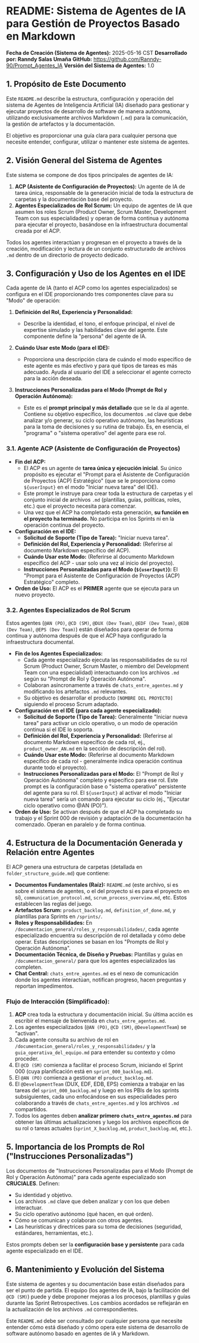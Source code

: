 #  README: Sistema de Agentes de IA para Gestión de Proyectos Basado en Markdown

**Fecha de Creación (Sistema de Agentes):** 2025-05-16 CST
**Desarrollado por: Ranndy Salas Umaña**
**GitHub:** https://github.com/Ranndy-90/Prompt_Agentes_IA
**Versión del Sistema de Agentes:** 1.0

## 1. Propósito de Este Documento

Este `README.md` describe la estructura, configuración y operación del sistema de Agentes de Inteligencia Artificial (IA) diseñado para gestionar y ejecutar proyectos de desarrollo de software de manera autónoma, utilizando exclusivamente archivos Markdown (`.md`) para la comunicación, la gestión de artefactos y la documentación.

El objetivo es proporcionar una guía clara para cualquier persona que necesite entender, configurar, utilizar o mantener este sistema de agentes.

## 2. Visión General del Sistema de Agentes

Este sistema se compone de dos tipos principales de agentes de IA:

1.  **ACP (Asistente de Configuración de Proyectos):** Un agente de IA de tarea única, responsable de la generación inicial de toda la estructura de carpetas y la documentación base del proyecto.
2.  **Agentes Especializados de Rol Scrum:** Un equipo de agentes de IA que asumen los roles Scrum (Product Owner, Scrum Master, Development Team con sus especialidades) y operan de forma continua y autónoma para ejecutar el proyecto, basándose en la infraestructura documental creada por el ACP.

Todos los agentes interactúan y progresan en el proyecto a través de la creación, modificación y lectura de un conjunto estructurado de archivos `.md` dentro de un directorio de proyecto dedicado.

## 3. Configuración y Uso de los Agentes en el IDE

Cada agente de IA (tanto el ACP como los agentes especializados) se configura en el IDE proporcionando tres componentes clave para su "Modo" de operación:

1.  **Definición del Rol, Experiencia y Personalidad:**
    * Describe la identidad, el tono, el enfoque principal, el nivel de expertise simulado y las habilidades clave del agente. Este componente define la "persona" del agente de IA.

2.  **Cuándo Usar este Modo (para el IDE):**
    * Proporciona una descripción clara de cuándo el modo específico de este agente es más efectivo y para qué tipos de tareas es más adecuado. Ayuda al usuario del IDE a seleccionar el agente correcto para la acción deseada.

3.  **Instrucciones Personalizadas para el Modo (Prompt de Rol y Operación Autónoma):**
    * Este es el **prompt principal y más detallado** que se le da al agente. Contiene su objetivo específico, los documentos `.md` clave que debe analizar y/o generar, su ciclo operativo autónomo, las heurísticas para la toma de decisiones y su rutina de trabajo. Es, en esencia, el "programa" o "sistema operativo" del agente para ese rol.

### 3.1. Agente ACP (Asistente de Configuración de Proyectos)

* **Fin del ACP:**
    * El ACP es un agente de **tarea única y ejecución inicial**. Su único propósito es ejecutar el "Prompt para el Asistente de Configuración de Proyectos (ACP) Estratégico" (que se le proporciona como `${userInput}` en el modo "Iniciar nueva tarea" del IDE).
    * Este prompt le instruye para crear toda la estructura de carpetas y el conjunto inicial de archivos `.md` (plantillas, guías, políticas, roles, etc.) que el proyecto necesita para comenzar.
    * Una vez que el ACP ha completado esta generación, **su función en el proyecto ha terminado.** No participa en los Sprints ni en la operación continua del proyecto.
* **Configuración en el IDE:**
    * **Solicitud de Soporte (Tipo de Tarea):** "Iniciar nueva tarea".
    * **Definición del Rol, Experiencia y Personalidad:** (Referirse al documento Markdown específico del ACP).
    * **Cuándo Usar este Modo:** (Referirse al documento Markdown específico del ACP - usar solo una vez al inicio del proyecto).
    * **Instrucciones Personalizadas para el Modo (`${userInput}`):** El "Prompt para el Asistente de Configuración de Proyectos (ACP) Estratégico" completo.
* **Orden de Uso:** El ACP es el **PRIMER** agente que se ejecuta para un nuevo proyecto.

### 3.2. Agentes Especializados de Rol Scrum

Estos agentes (`@AN (PO)`, `@CD (SM)`, `@DUX (Dev Team)`, `@EDF (Dev Team)`, `@EDB (Dev Team)`, `@EPS (Dev Team)`) están diseñados para operar de forma continua y autónoma después de que el ACP haya configurado la infraestructura documental.

* **Fin de los Agentes Especializados:**
    * Cada agente especializado ejecuta las responsabilidades de su rol Scrum (Product Owner, Scrum Master, o miembro del Development Team con una especialidad) interactuando con los archivos `.md` según su "Prompt de Rol y Operación Autónoma".
    * Colaboran asíncronamente a través de `chats_entre_agentes.md` y modificando los artefactos `.md` relevantes.
    * Su objetivo es desarrollar el producto `[NOMBRE DEL PROYECTO]` siguiendo el proceso Scrum adaptado.
* **Configuración en el IDE (para cada agente especializado):**
    * **Solicitud de Soporte (Tipo de Tarea):** Generalmente "Iniciar nueva tarea" para activar un ciclo operativo, o un modo de operación continua si el IDE lo soporta.
    * **Definición del Rol, Experiencia y Personalidad:** (Referirse al documento Markdown específico de cada rol, ej., `product_owner_AN.md` en la sección de descripción del rol).
    * **Cuándo Usar este Modo:** (Referirse al documento Markdown específico de cada rol - generalmente indica operación continua durante todo el proyecto).
    * **Instrucciones Personalizadas para el Modo:** El "Prompt de Rol y Operación Autónoma" completo y específico para ese rol. Este prompt es la configuración base o "sistema operativo" persistente del agente para su rol. El `${userInput}` al activar el modo "Iniciar nueva tarea" sería un comando para ejecutar su ciclo (ej., "Ejecutar ciclo operativo como @AN (PO)").
* **Orden de Uso:** Se activan después de que el ACP ha completado su trabajo y el Sprint 000 de revisión y adaptación de la documentación ha comenzado. Operan en paralelo y de forma continua.

## 4. Estructura de la Documentación Generada y Relación entre Agentes

El ACP genera una estructura de carpetas (detallada en `folder_structure_guide.md`) que contiene:

* **Documentos Fundamentales (Raíz):** `README.md` (este archivo, si es sobre el sistema de agentes, o el del proyecto si es para el proyecto en sí), `communication_protocol.md`, `scrum_process_overview.md`, etc. Estos establecen las reglas del juego.
* **Artefactos Scrum:** `product_backlog.md`, `definition_of_done.md`, y plantillas para Sprints en `/sprints/`.
* **Roles y Responsabilidades:** En `/documentacion_general/roles_y_responsabilidades/`, cada agente especializado encuentra su descripción de rol detallada y cómo debe operar. Estas descripciones se basan en los "Prompts de Rol y Operación Autónoma".
* **Documentación Técnica, de Diseño y Pruebas:** Plantillas y guías en `/documentacion_general/` para que los agentes especializados las completen.
* **Chat Central:** `chats_entre_agentes.md` es el nexo de comunicación donde los agentes interactúan, notifican progreso, hacen preguntas y reportan impedimentos.

### Flujo de Interacción (Simplificado):

1.  **ACP** crea toda la estructura y documentación inicial. Su última acción es escribir el mensaje de bienvenida en `chats_entre_agentes.md`.
2.  Los agentes especializados (`@AN (PO)`, `@CD (SM)`, `@DevelopmentTeam`) se "activan".
3.  Cada agente consulta su archivo de rol en `/documentacion_general/roles_y_responsabilidades/` y la `guia_operativa_del_equipo.md` para entender su contexto y cómo proceder.
4.  El `@CD (SM)` comienza a facilitar el proceso Scrum, iniciando el Sprint 000 (cuya planificación está en `sprint_000_backlog.md`).
5.  El `@AN (PO)` comienza a gestionar el `product_backlog.md`.
6.  El `@DevelopmentTeam` (DUX, EDF, EDB, EPS) comienza a trabajar en las tareas del `sprint_000_backlog.md` y luego en los PBIs de los sprints subsiguientes, cada uno enfocándose en sus especialidades pero colaborando a través de `chats_entre_agentes.md` y los archivos `.md` compartidos.
7.  Todos los agentes deben **analizar primero `chats_entre_agentes.md`** para obtener las últimas actualizaciones y luego los archivos específicos de su rol o tareas actuales (`sprint_X_backlog.md`, `product_backlog.md`, etc.).

## 5. Importancia de los Prompts de Rol ("Instrucciones Personalizadas")

Los documentos de "Instrucciones Personalizadas para el Modo (Prompt de Rol y Operación Autónoma)" para cada agente especializado son **CRUCIALES**. Definen:

* Su identidad y objetivo.
* Los archivos `.md` clave que deben analizar y con los que deben interactuar.
* Su ciclo operativo autónomo (qué hacen, en qué orden).
* Cómo se comunican y colaboran con otros agentes.
* Las heurísticas y directrices para su toma de decisiones (seguridad, estándares, herramientas, etc.).

Estos prompts deben ser la **configuración base y persistente** para cada agente especializado en el IDE.

## 6. Mantenimiento y Evolución del Sistema

Este sistema de agentes y su documentación base están diseñados para ser el punto de partida. El equipo (los agentes de IA, bajo la facilitación del `@CD (SM)`) puede y debe proponer mejoras a los procesos, plantillas y guías durante las Sprint Retrospectives. Los cambios acordados se reflejarán en la actualización de los archivos `.md` correspondientes.

Este `README.md` debe ser consultado por cualquier persona que necesite entender cómo está diseñado y cómo opera este sistema de desarrollo de software autónomo basado en agentes de IA y Markdown.